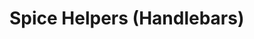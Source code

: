 # Spice Helpers (Handlebars)
<!--
<span class="summary">Spice handlebars helpers</span>
<span class="summary-text" markdown="1">
List of Spice specific Handlebars helpers:
- [concat](https://duck.co/duckduckhack/spice_handlebars_helpers/#concat): Concatenates all the elements in a collection
- [condense](https://duck.co/duckduckhack/spice_handlebars_helpers/#condense): Shortens a string
- [stripHTML](https://duck.co/duckduckhack/spice_handlebars_helpers/#stripHTML): Strips HTML tags/elements from text
- [loop](https://duck.co/duckduckhack/spice_handlebars_helpers/#loop): Counts from zero to the value of `context`
- [each](https://duck.co/duckduckhack/spice_handlebars_helpers/#each): Extends Handlebars' built-in `{{each}}` lets you specify optional inclusive first and last indices
- [keys](https://duck.co/duckduckhack/spice_handlebars_helpers/#keys): Iterates over the properties of an object and provides a new object containing the "key" and "value" for each
- [include](https://duck.co/duckduckhack/spice_handlebars_helpers/#include): Loads the specified Handlebars template and applies it with the current context
- [plural](https://duck.co/duckduckhack/spice_handlebars_helpers/#plural): Returns the value of `context` and appends the singular or plural form of the specified word
- [numFormat](https://duck.co/duckduckhack/spice_handlebars_helpers/#numFormat): Delimits a number or string with multiple numbers, using commas or given delimiter
- [imageProxy](https://duck.co/duckduckhack/spice_handlebars_helpers/#imageProxy): Rewrite a URL as a DuckDuckGo image redirect
- [ellipsis](https://duck.co/duckduckhack/spice_handlebars_helpers/#ellipsis): Shortens a string by removing words until string length is <= `limit` and appends an ellipsis ('...') to the output
- [trim](https://duck.co/duckduckhack/spice_handlebars_helpers/#trim): Removes leading and trailing spaces from text

For the built-in helpers included with Handlebars see: [Handlebars Helpers](http://handlebarsjs.com/#helpers)
</span>
###{{#concat}}

**Block Helper**

Concatenates all the elements in a collection

An optional item separator can be appended to
each item and an optional conjunction can be
used for the last item.

Example:

```html
{{#concat context sep="," conj="and"}}
{{this}}
{{/concat}}
```

when `context` is:
- `['a']`           returns:  `a`
- `['a', 'b']`      returns:  `a and b`
- `['a', 'b', 'c']` returns:  `a, b and c`

**Parameters**

**sep**:  *string*,  **[optional]** Item separator. Default: `''`

**conj**:  *string*,  **[optional]** Final separator, precedes last item. Default: `''`


###{{#condense}}

**Block Helper**

Shortens a string

An optional maximum string length can be provided if preferred.

Example:

`{{condense myString maxlen="135" truncation="..."}}`

This will output the value of `myString` up to a maximum of 135 characters
(not including the length of the truncation string) and then append
the truncation string to the output

**Parameters**

**maxlen**:  *number*,  **[optional]** Maximum allowed string length. Default: `10`

**fuzz**:  *number*,  The allowable deviation from the maxlen, used to allow a sentence/word to complete if it is less than fuzz characters longer than the maxlen

**{string**,  truncation **[optional]** The truncation string. Default: `'...'`


###{{#stripHTML}}

**Block Helper**

Strips HTML tags/elements from text

Example:

`{{#stripHTML stringWithHTML}}Here is my string: {{this}}{{/stripHTML}}`


###{{#loop}}

**Block Helper**

Counts from zero to the value of `context` (assuming `context` is a **number**)
applying the content of the block each time

Note: A maximum of 100 loops is allowed.

Example:

```html
{{#loop star_rating}}
<img src="{{star}}" class="star"></span>
{{/loop}}
```


###{{#each}}

**Block Helper**

Extends Handlebars' built-in `{{each}}`
lets you specify optional inclusive first and last indices
to iterate between

Example:

`{{#each myArray from="2" to="5"}} ... {{/each}}`

This will limit the iteration to array indices 2, 3 and 4.

If `to` is not given, defaults to array (or object) length:

`{{#each myArray from="2"}} ... {{/each}}`

will skip the first two items

If `from` is not given, defaults to 0:

`{{#each myArray to="5"}} ... {{/each}}`

will only do the first five items

**Parameters**

**from**:  *number*,  **[optional]** Index to start from. Default: `0`

**to**:  *number*,  **[optional]** Index to end on. Default: array/object length


###{{#keys}}

**Block Helper**

Iterates over the properties of an object and provides
a new object containing the "key" and "value" for each

Example:

```html
{{#keys myObject}}
{{key}} : {{value}}
{{/keys}}
```


###{{include}}

Loads the specified Handlebars template and applies it with
the current context

Note: There is no recursive cycle detection! **Be careful**.

Example:

`{{include ../myTemplate}}`

Applies the template `myTemplate` using `this` as the data context

`{{include ../myTemplate with="x"}}`

Applies the template `myTemplate` using `this.x` as the data context.
Identical to:

`{{#with x}} {{include ../template}} {{/with}}`

**Parameters**

**with**:  *string*,  **[optional]** Context to use when including the template. Supports simple dot paths.


###{{plural}}

Returns the value of `context` (assuming `context` is a **number**)
and appends the singular or plural form of the specified word,
depending on the value of `context`

Example:

`{plural star_rating singular="star" plural="stars"}}`

Will produce:
- `{{star_rating}} star`  if the value of `star_rating` is `1`, or
- `{{star_rating}} stars` if `star_rating` > `1`

**Parameters**

**singular**:  *string*,  Indicates the singular form to use

**plural**:  *string*,  Indicates the plural form to use

**delimiter**:  *string*,  **[optional]** Format the number with the `numFormat` helper


###{{numFormat}}

Delimits a number or string with multiple numbers,
using commas or given delimiter

Note: This supports integers and decimal numbers.

Credit: This function was borrowed from
http://cwestblog.com/2011/06/23/javascript-add-commas-to-numbers/

Example:

```html
{{numFormat num}}
{{numFormat num delimiter="." }}
```

**Parameters**

**delimiter**:  *string*,  **[optional]** The delimiter string. Default: `','`

###{{imageProxy}}

Rewrite a URL as a DuckDuckGo image redirect

Example:

`{{imageProxy imageURL}}`

produces: `/iu/?u={{imageURL}}`


###{{trim}}

Removes leading and trailing spaces from text

Example:

`{{trim stringWithSpaces}}`


###{{ellipsis}}

Shortens a string by removing words until string length is <= `limit` and
appends an ellipsis ('...') to the output

Note: It automatically appends any closing tag if one is missing.

Example:

`{{ellipsis title 50}}`

**Parameters**

**text**:  *string*,  text to shorten

**limit**:  *number*,  maximum length of shortened string